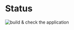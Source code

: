 # Status
![build & check the application](https://github.com/cedric84/actions/workflows/build%20&%20check%20the%20application/badge.svg)
